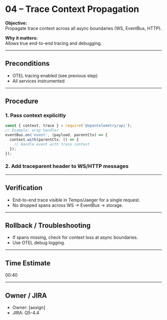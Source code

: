 # 04 – Trace Context Propagation

**Objective:**  
Propagate trace context across all async boundaries (WS, EventBus, HTTP).

**Why it matters:**  
Allows true end-to-end tracing and debugging.

---

## Preconditions

- OTEL tracing enabled (see previous step)
- All services instrumented

---

## Procedure

### 1. Pass context explicitly

```js
const { context, trace } = require('@opentelemetry/api');
// Example: wrap handler
eventBus.on('event', (payload, parentCtx) => {
  context.with(parentCtx, () => {
    // Handle event with trace context
  });
});
```

### 2. Add traceparent header to WS/HTTP messages

---

## Verification

- End-to-end trace visible in Tempo/Jaeger for a single request.
- No dropped spans across WS → EventBus → storage.

---

## Rollback / Troubleshooting

- If spans missing, check for context loss at async boundaries.
- Use OTEL debug logging.

---

## Time Estimate

00:40

---

## Owner / JIRA

- Owner: [assign]
- JIRA: Q5-4.4